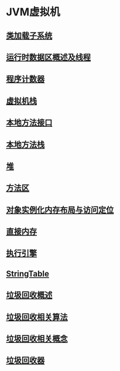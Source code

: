 # JVM虚拟机

## [类加载子系统](Java/JVM笔记/类加载子系统/README.md)

## [运行时数据区概述及线程](Java/JVM笔记/运行时数据区概述及线程/README.md)

## [程序计数器](Java/JVM笔记/程序计数器/README.md)

## [虚拟机栈](Java/JVM笔记/虚拟机栈/README.md)

## [本地方法接口](Java/JVM笔记/本地方法接口/README.md)

## [本地方法栈](Java/JVM笔记/本地方法栈/README.md)

## [堆](Java/JVM笔记/堆/README.md)

## [方法区](Java/JVM笔记/方法区/README.md)

## [对象实例化内存布局与访问定位](Java/JVM笔记/对象实例化内存布局与访问定位/README.md)

## [直接内存](Java/JVM笔记/直接内存/README.md)

## [执行引擎](Java/JVM笔记/执行引擎/README.md)

## [StringTable](Java/JVM笔记/StringTable/README.md)

## [垃圾回收概述](Java/JVM笔记/垃圾回收概述/README.md)

## [垃圾回收相关算法](Java/JVM笔记/垃圾回收相关算法/README.md)

## [垃圾回收相关概念](Java/JVM笔记/垃圾回收相关概念/README.md)

## [垃圾回收器](Java/JVM笔记/垃圾回收器/README.md)
